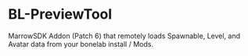 # BL-PreviewTool
MarrowSDK Addon (Patch 6) that remotely loads Spawnable, Level, and Avatar data from your bonelab install / Mods.
